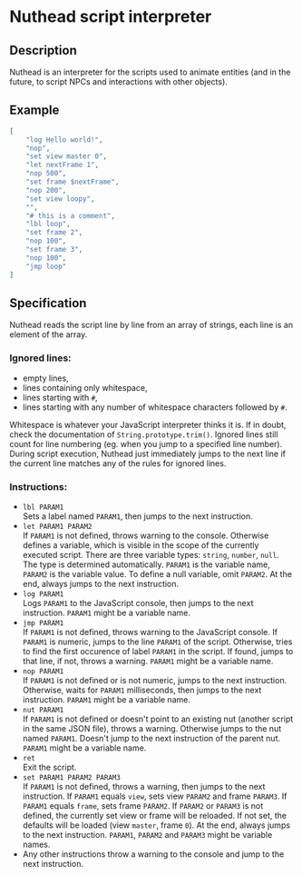# Nuthead script interpreter

## Description

Nuthead is an interpreter for the scripts used to animate entities (and in the future,
to script NPCs and interactions with other objects).

## Example

```json
[
	"log Hello world!",
	"nop",
	"set view master 0",
	"let nextFrame 1",
	"nop 500",
	"set frame $nextFrame",
	"nop 200",
	"set view loopy",
	"",
	"# this is a comment",
	"lbl loop",
	"set frame 2",
	"nop 100",
	"set frame 3",
	"nop 100",
	"jmp loop"
]
```

## Specification

Nuthead reads the script line by line from an array of strings, each line is an
element of the array.

### Ignored lines:

- empty lines,
- lines containing only whitespace,
- lines starting with `#`,
- lines starting with any number of whitespace characters followed by `#`.

Whitespace is whatever your JavaScript interpreter thinks it is. If in doubt,
check the documentation of `String.prototype.trim()`. Ignored lines still count
for line numbering (eg. when you jump to a specified line number). During script
execution, Nuthead just immediately jumps to the next line if the current line
matches any of the rules for ignored lines.

### Instructions:

- `lbl PARAM1`  
Sets a label named `PARAM1`, then jumps to the next instruction.
- `let PARAM1 PARAM2`  
If `PARAM1` is not defined, throws warning to the console.
Otherwise defines a variable, which is visible in the scope of the currently
executed script. There are three variable types: `string`, `number`, `null`.
The type is determined automatically. `PARAM1` is the variable name, `PARAM2` is
the variable value. To define a null variable, omit `PARAM2`.
At the end, always jumps to the next instruction.
- `log PARAM1`  
Logs `PARAM1` to the JavaScript console, then jumps to the next instruction.
`PARAM1` might be a variable name.
- `jmp PARAM1`  
If `PARAM1` is not defined, throws warning to the JavaScript console.
If `PARAM1` is numeric, jumps to the line `PARAM1` of the script.
Otherwise, tries to find the first occurence of label `PARAM1` in the script. If
found, jumps to that line, if not, throws a warning.
`PARAM1` might be a variable name.
- `nop PARAM1`  
If `PARAM1` is not defined or is not numeric, jumps to the next instruction.
Otherwise, waits for `PARAM1` milliseconds, then jumps to the next instruction.
`PARAM1` might be a variable name.
- `nut PARAM1`  
If `PARAM1` is not defined or doesn't point to an existing nut (another script
in the same JSON file), throws a warning. Otherwise jumps to the nut named
`PARAM1`. Doesn't jump to the next instruction of the parent nut.
`PARAM1` might be a variable name.
- `ret`  
Exit the script.
- `set PARAM1 PARAM2 PARAM3`  
If `PARAM1` is not defined, throws a warning, then jumps to the next
instruction.
If `PARAM1` equals `view`, sets view `PARAM2` and frame `PARAM3`.
If `PARAM1` equals `frame`, sets frame `PARAM2`.
If `PARAM2` or `PARAM3` is not defined, the currently set view or frame will be
reloaded. If not set, the defaults will be loaded (view `master`, frame `0`). At
the end, always jumps to the next instruction.
`PARAM1`, `PARAM2` and `PARAM3` might be variable names.
- Any other instructions throw a warning to the console and jump to the next
instruction.
